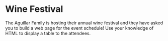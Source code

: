 # Wine Festival

The Aguillar Family is hosting their annual wine festival and they have asked you to build a web page for the event schedule! Use your knowledge of HTML to display a table to the attendees.
